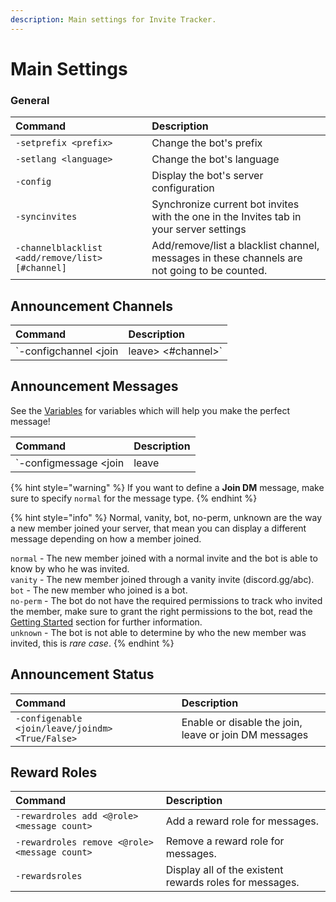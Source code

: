 ```yaml
---
description: Main settings for Invite Tracker.
---
```


# Main Settings

### General

| Command | Description |
| :--- | :--- |
| `-setprefix <prefix>` | Change the bot's prefix |
| `-setlang <language>` | Change the bot's language |
| `-config` | Display the bot's server configuration |
| `-syncinvites` | Synchronize current bot invites with the one in the Invites tab in your server settings |
| `-channelblacklist  <add/remove/list> [#channel]` | Add/remove/list a blacklist channel, messages in these channels are not going to be counted. |

## Announcement Channels

| Command | Description |
| :--- | :--- |
| `-configchannel  <join | leave> <#channel>` | Set the channel where join or leave messages will be sent |

## Announcement Messages

See the [Variables](https://docs.invite-tracker.com/invite-tracker/variables) for variables which will help you make the perfect message!

| Command | Description |
| :--- | :--- |
| `-configmessage <join | leave | joindm> <normal | vanity | bot | no-perm | unknown> <message>` | Set the join, leave or join DM message for each type |

{% hint style="warning" %}
If you want to define a **Join DM** message, make sure to specify `normal` for the message type.
{% endhint %}

{% hint style="info" %}
Normal, vanity, bot, no-perm, unknown are the way a new member joined your server, that mean you can display a different message depending on how a member joined.

`normal` - The new member joined with a normal invite and the bot is able to know by who he was invited.  
`vanity` - The new member joined through a vanity invite \(discord.gg/abc\).  
`bot` - The new member who joined is a bot.  
`no-perm` - The bot do not have the required permissions to track who invited the member, make sure to grant the right permissions to the bot, read the [Getting Started](https://docs.invite-tracker.com/#getting-started) section for further information.  
`unknown` - The bot is not able to determine by who the new member was invited, this is _rare case_.
{% endhint %}

## Announcement Status

| Command | Description |
| :--- | :--- |
|  `-configenable <join/leave/joindm> <True/False>` | Enable or disable the join, leave or join DM messages |

## Reward Roles

| Command | Description |
| :--- | :--- |
| `-rewardroles add <@role> <message count>` | Add a reward role for messages. |
| `-rewardroles remove <@role> <message count>` | Remove a reward role for messages. |
| `-rewardsroles` | Display all of the existent rewards roles for messages. |

